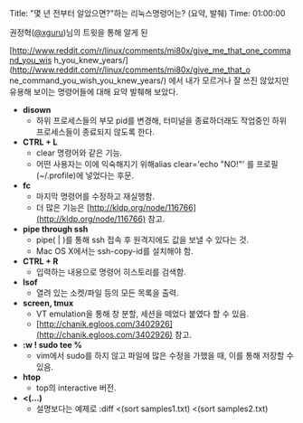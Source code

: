 Title: "몇 년 전부터 알았으면?"하는 리눅스명령어는? (요약, 발췌)
Time: 01:00:00

권정혁([@xguru](http://twitter.com/xguru))님의 트윗을 통해 알게 된

[http://www.reddit.com/r/linux/comments/mi80x/give_me_that_one_command_you_wis
h_you_knew_years/](http://www.reddit.com/r/linux/comments/mi80x/give_me_that_o
ne_command_you_wish_you_knew_years/) 에서 내가 모르거나 잘 쓰진 않았지만 유용해 보이는 명령어들에 대해 요약
발췌해 보았다.

  

  * **disown**
    * 하위 프로세스들의 부모 pid를 변경해, 터미널을 종료하더래도 작업중인 하위 프로세스들이 종료되지 않도록 한다.
  * **CTRL + L**
    * clear 명령어와 같은 기능.
    * 어떤 사용자는 이에 익숙해지기 위해alias clear='echo "NO!"' 를 프로필(~/.profile)에 넣었다는 후문.
  * **fc**
    * 마지막 명령어를 수정하고 재실행함.
    * 더 많은 기능은 [http://kldp.org/node/116766](http://kldp.org/node/116766) 참고.
  * **pipe through ssh**
    * pipe( | )를 통해 ssh 접속 후 원격지에도 값을 보낼 수 있다는 것.
    * Mac OS X에서는 ssh-copy-id를 설치해야 함.
  * **CTRL + R**
    * 입력하는 내용으로 명령어 히스토리를 검색함.
  * **lsof**
    * 열려 있는 소켓/파일 등의 모든 목록을 출력.
  * **screen, tmux**
    * VT emulation을 통해 창 분할, 세션을 떼었다 붙였다 할 수 있음.
    * [http://chanik.egloos.com/3402926](http://chanik.egloos.com/3402926) 참고.
  * **:w ! sudo tee %**
    * vim에서 sudo를 하지 않고 파일에 많은 수정을 가했을 때, 이를 통해 저장할 수 있음.
  * **htop**
    * top의 interactive 버전.
  * **<(...)**
    * 설명보다는 예제로 :diff <(sort samples1.txt) <(sort samples2.txt)

  

  

  

  

  

